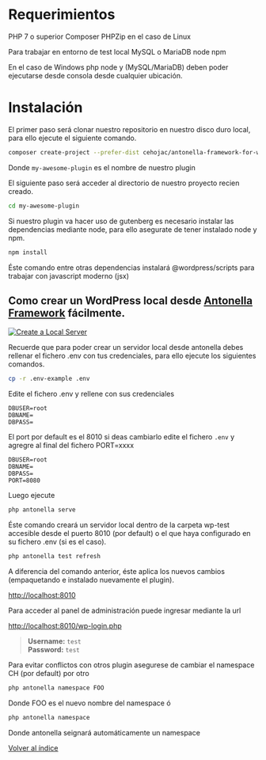 # Requerimientos

PHP 7 o superior
Composer
PHPZip en el caso de Linux

Para trabajar en entorno de test local
MySQL o MariaDB
node
npm

En el caso de Windows php node y (MySQL/MariaDB) deben poder ejecutarse desde consola desde cualquier ubicación. 

# Instalación

El primer paso será clonar nuestro repositorio en nuestro disco duro local, para ello ejecute el siguiente comando.

```bash
composer create-project --prefer-dist cehojac/antonella-framework-for-wp:dev-master my-awesome-plugin
```
Donde `my-awesome-plugin` es el nombre de nuestro plugin

El siguiente paso será acceder al directorio de nuestro proyecto recien creado.

```bash
cd my-awesome-plugin
```

Si nuestro plugin va hacer uso de gutenberg es necesario instalar las dependencias mediante node, para ello asegurate
de tener instalado node y npm.

```bash
npm install
```

Éste comando entre otras dependencias instalará @wordpress/scripts para trabajar con javascript moderno (jsx)

## Como crear un WordPress local desde [Antonella Framework](https://antonellaframework.com/documentacion/) fácilmente.

[![Create a Local Server](http://i3.ytimg.com/vi/An4t8LKX2-I/maxresdefault.jpg)](https://www.youtube.com/watch?v=An4t8LKX2-I)

Recuerde que para poder crear un servidor local desde antonella debes rellenar el fichero .env con tus credenciales,
para ello ejecute los siguientes comandos.

```bash
cp -r .env-example .env
```

Edite el fichero .env y rellene con sus credenciales

```text
DBUSER=root
DBNAME=
DBPASS=
```

El port por default es el 8010 si deas cambiarlo edite el fichero `.env` y agregre al final del fichero PORT=xxxx

```test
DBUSER=root
DBNAME=
DBPASS=
PORT=8080
```

Luego ejecute

```bash
php antonella serve
```

Éste comando creará un servidor local dentro de la carpeta wp-test accesible desde el puerto 8010 (por default) o el 
que haya configurado en su fichero .env (si es el caso).

```bash
php antonella test refresh
```

A diferencia del comando anterior, éste aplica los nuevos cambios (empaquetando e instalado 
nuevamente el plugin).

[http://localhost:8010](http://localhost:8010)

Para acceder al panel de administración puede ingresar mediante la url

[http://localhost:8010/wp-login.php](http://localhost:8010/wp-login.php)

> **Username:** `test`  
> **Password:** `test`

Para evitar conflictos con otros plugin asegurese de cambiar el namespace CH (por default) por otro

```bash
php antonella namespace FOO
```
Donde FOO es el nuevo nombre del namespace ó
```bash
php antonella namespace
```
Donde antonella seignará automáticamente un namespace

[Volver al índice](https://github.com/d3turnes/antonella-framework-for-wp/tree/1.8/docs/readme.md)
